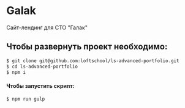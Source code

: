 # Galak
Сайт-лендинг для СТО "Галак"

##  Чтобы развернуть проект необходимо:
```sh
$ git clone git@github.com:loftschool/ls-advanced-portfolio.git
$ cd ls-advanced-portfolio
$ npm i
```

#### Чтобы запустить скрипт:
```sh
$ npm run gulp
```
